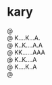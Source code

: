 # kary

@ <br/>
@ K....K...A.<br/>
@ K..K....A.A<br/>
@ KK......AAA<br/>
@ K..K....A<br/>
@ K....K..A<br/>
@ <br/>

<!--
@ ........
@ K..K..A.   @@   @ @
@ K.K..A.A  @ @  @ @
@ KK...AAA  @@   @ @
@ K.K..A @  @ @   @
@ K..K.A @  @ @   @
@ .....
-->

